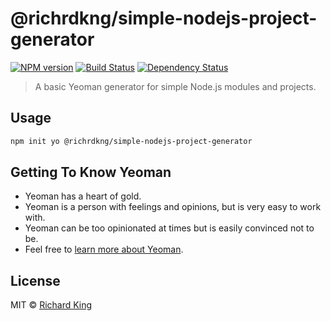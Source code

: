 # @richrdkng/simple-nodejs-project-generator

[![NPM version][npm-image]][npm-url] [![Build Status][travis-image]][travis-url] [![Dependency Status][daviddm-image]][daviddm-url]

> A basic Yeoman generator for simple Node.js modules and projects.

## Usage

```bash
npm init yo @richrdkng/simple-nodejs-project-generator
```

## Getting To Know Yeoman

 * Yeoman has a heart of gold.
 * Yeoman is a person with feelings and opinions, but is very easy to work with.
 * Yeoman can be too opinionated at times but is easily convinced not to be.
 * Feel free to [learn more about Yeoman](http://yeoman.io/).

## License

MIT © [Richard King]()


[npm-image]: https://badge.fury.io/js/generator-simple-node-project-generator.svg
[npm-url]: https://npmjs.org/package/generator-simple-node-project-generator
[travis-image]: https://travis-ci.com/richrdkng/generator-simple-node-project-generator.svg?branch=master
[travis-url]: https://travis-ci.com/richrdkng/generator-simple-node-project-generator
[daviddm-image]: https://david-dm.org/richrdkng/generator-simple-node-project-generator.svg?theme=shields.io
[daviddm-url]: https://david-dm.org/richrdkng/generator-simple-node-project-generator
